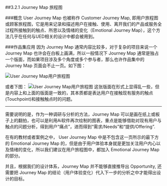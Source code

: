 ##3.2.1 Journey Map 旅程图

###概念
User Journey Map 也被称作 Customer Journey Map, 即用户旅程图或顾客旅程图，它是用来记录和描述用户在接触、使用、离开我们的产品或服务全过程所接触到的触点、所思以及情绪的变化（Emotional Journey Map），这个方法几乎在任何与UED相关的设计中都会被用到。  

###作品集应用
因为 Journey Map 通常内容比较多，对于复杂的项目来说一个 Journey Map 也许会在白板上画满，所以一般情况下 Journey Map 通常是独占一个版面，而如果项目涉及多个角度或多个参与者，那么也许作品集中的 Journey Map 页面会不止一页。如下图：

![User Journey Map用户旅程图](http://kitpic.makebi.net/2021/uedsd_04.jpg)

或者下图：
![User Journey Map用户旅程图](http://kitpic.makebi.net/2021/uedsd_05.jpg)
这张版面在形式上显得乱一些，但是内容上和上面的版面是一致的，其本质都是表达用户在接触现有服务的触点(Touchpoint)和接触触点时的问题。

---

需要说明的是，作为一种调研与分析的方法，Journey Map 可以是画在纸上或板子上的翻拍，也可以是利用Ai软件再次绘制的图表，重点是能够借助对现有用户与触点的问题分析，得到用户“痛点”，进而得到“需求/Needs”和“提供/Offering”.

在有的教材或者案例之中， User Journey Map 中是不包含这一页所示的最下方的 Emotional Journey Map 的，但是由于用户体验本身就是更加关注用户内心以及情绪的变化，所以我们建议在用户旅程图中，都加入 Emotional Journey Map 的部分。  

并且，根据我们的设计体系，Journey Map 并不能够直接推导出 Opportunity, 还需要把 Journey Map 的结论（用户体验变化）代入下一步的分析之中才能得出设计的目标。

